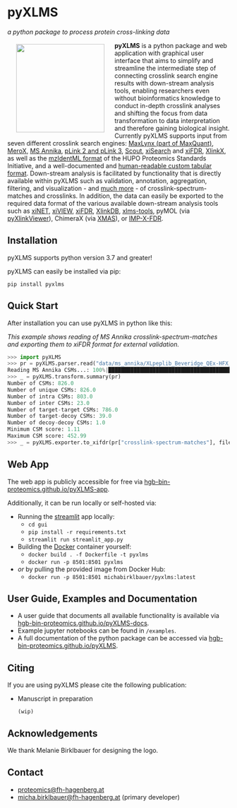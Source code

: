 # pyXLMS
_a python package to process protein cross-linking data_

<img src="https://github.com/hgb-bin-proteomics/pyXLMS/raw/master/docs/logo/logo_padded_shadow.png" align="left" width="200px" style="padding: 5px 20px 10px 20px;"/>

**pyXLMS** is a python package and web application with graphical user interface that aims to simplify and streamline the intermediate step of
connecting crosslink search engine results with down-stream analysis tools, enabling researchers even without bioinformatics knowledge to
conduct in-depth crosslink analyses and shifting the focus from data transformation to data interpretation and therefore gaining biological
insight. Currently pyXLMS supports input from seven different crosslink search engines:
[MaxLynx (part of MaxQuant)](https://www.maxquant.org/),
[MeroX](https://www.stavrox.com/),
[MS Annika](https://github.com/hgb-bin-proteomics/MSAnnika),
[pLink 2 and pLink 3](http://pfind.ict.ac.cn/se/plink/),
[Scout](https://github.com/diogobor/Scout),
[xiSearch](https://www.rappsilberlab.org/software/xisearch/) and [xiFDR](https://www.rappsilberlab.org/software/xifdr/),
[XlinkX](https://docs.thermofisher.com/r/XlinkX-3.2-Quick-Start-Guide/),
as well as the [mzIdentML format](https://www.psidev.info/mzidentml)
of the HUPO Proteomics Standards Initiative, and a well-documented and
[human-readable custom tabular format](https://github.com/hgb-bin-proteomics/pyXLMS/blob/master/docs/format.md).
Down-stream analysis is facilitated by functionality that is directly available within pyXLMS such as validation, annotation, aggregation, filtering, and visualization - and [much more](https://hgb-bin-proteomics.github.io/pyXLMS/modules.html) - of crosslink-spectrum-matches and crosslinks. In addition, the data can easily be exported to the required data format of the various available down-stream analysis tools such as
[xiNET](https://crosslinkviewer.org/index.php),
[xiVIEW](https://www.xiview.org/index.php),
[xiFDR](https://www.rappsilberlab.org/software/xifdr/),
[XlinkDB](https://xlinkdb.gs.washington.edu/xlinkdb/),
[xlms-tools](https://gitlab.com/topf-lab/xlms-tools),
pyMOL (via [pyXlinkViewer](https://github.com/BobSchiffrin/PyXlinkViewer)),
ChimeraX (via [XMAS](https://github.com/ScheltemaLab/ChimeraX_XMAS_bundle)),
or [IMP-X-FDR](https://github.com/vbc-proteomics-org/imp-x-fdr).

## Installation

pyXLMS supports python version 3.7 and greater!

pyXLMS can easily be installed via pip:
```
pip install pyxlms
```

## Quick Start

After installation you can use pyXLMS in python like this:

_This example shows reading of MS Annika crosslink-spectrum-matches and exporting_
_them to xiFDR format for external validation._

```python
>>> import pyXLMS
>>> pr = pyXLMS.parser.read("data/ms_annika/XLpeplib_Beveridge_QEx-HFX_DSS_R1_CSMs.xlsx", engine="MS Annika", crosslinker="DSS")
Reading MS Annika CSMs...: 100%|████████████████████████████████████████████████████████████████████████████████| 826/826 [00:00<00:00, 20731.70it/s]
>>> _ = pyXLMS.transform.summary(pr)
Number of CSMs: 826.0
Number of unique CSMs: 826.0
Number of intra CSMs: 803.0
Number of inter CSMs: 23.0
Number of target-target CSMs: 786.0
Number of target-decoy CSMs: 39.0
Number of decoy-decoy CSMs: 1.0
Minimum CSM score: 1.11
Maximum CSM score: 452.99
>>> _ = pyXLMS.exporter.to_xifdr(pr["crosslink-spectrum-matches"], filename="msannika_CSMs_for_xiFDR.csv")
```

## Web App

The web app is publicly accessible for free via [hgb-bin-proteomics.github.io/pyXLMS-app](https://hgb-bin-proteomics.github.io/pyXLMS-app).

Additionally, it can be run locally or self-hosted via:

- Running the [streamlit](https://streamlit.io/) app locally:
  - `cd gui`
  - `pip install -r requirements.txt`
  - `streamlit run streamlit_app.py`
- Building the [Docker](https://docs.docker.com/get-started/get-docker/) container yourself:
  - `docker build . -f Dockerfile -t pyxlms`
  - `docker run -p 8501:8501 pyxlms`
- _or_ by pulling the provided image from Docker Hub:
  - `docker run -p 8501:8501 michabirklbauer/pyxlms:latest`

## User Guide, Examples and Documentation

- A user guide that documents all available functionality is available via [hgb-bin-proteomics.github.io/pyXLMS-docs](https://hgb-bin-proteomics.github.io/pyXLMS-docs).
- Example jupyter notebooks can be found in `/examples`.
- A full documentation of the python package can be accessed via [hgb-bin-proteomics.github.io/pyXLMS](https://hgb-bin-proteomics.github.io/pyXLMS).

## Citing

If you are using pyXLMS please cite the following publication:

- Manuscript in preparation
  ```
  (wip)
  ```

## Acknowledgements

We thank Melanie Birklbauer for designing the logo.

## Contact

- [proteomics@fh-hagenberg.at](mailto:proteomics@fh-hagenberg.at)
- [micha.birklbauer@fh-hagenberg.at](mailto:micha.birklbauer@fh-hagenberg.at) (primary developer)
